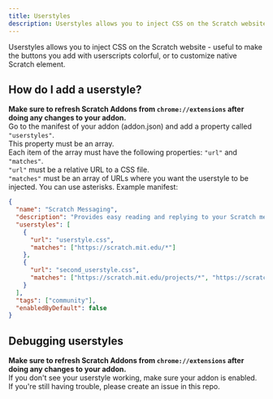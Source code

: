 ```yaml
---
title: Userstyles
description: Userstyles allows you to inject CSS on the Scratch website - useful to make the buttons you add with userscripts colorful, or to customize native Scratch element.
---
```


Userstyles allows you to inject CSS on the Scratch website - useful to make the buttons you add with userscripts colorful, or to customize native Scratch element.

## How do I add a userstyle?
**Make sure to refresh Scratch Addons from `chrome://extensions` after doing any changes to your addon.**  
Go to the manifest of your addon (addon.json) and add a property called `"userstyles"`.  
This property must be an array.  
Each item of the array must have the following properties: `"url"` and `"matches"`.  
`"url"` must be a relative URL to a CSS file.  
`"matches"` must be an array of URLs where you want the userstyle to be injected. You can use asterisks.
Example manifest:
```json
{
  "name": "Scratch Messaging",
  "description": "Provides easy reading and replying to your Scratch messages.",
  "userstyles": [
    {
      "url": "userstyle.css",
      "matches": ["https://scratch.mit.edu/*"]
    },
    {
      "url": "second_userstyle.css",
      "matches": ["https://scratch.mit.edu/projects/*", "https://scratch.mit.edu/users/*"]
    }
  ],
  "tags": ["community"],
  "enabledByDefault": false
}
```

## Debugging userstyles
**Make sure to refresh Scratch Addons from `chrome://extensions` after doing any changes to your addon.**  
If you don't see your userstyle working, make sure your addon is enabled.  
If you're still having trouble, please create an issue in this repo.
